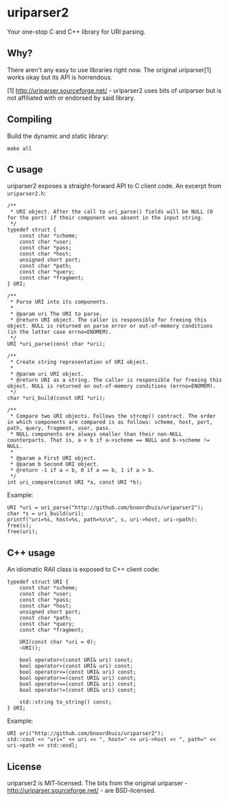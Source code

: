 
# uriparser2

Your one-stop C and C++ library for URI parsing.

## Why?

There aren't any easy to use libraries right now. The original uriparser[1] works okay but its API is horrendous.

[1] http://uriparser.sourceforge.net/ - uriparser2 uses bits of uriparser but is not affiliated with or endorsed by said library.

## Compiling

Build the dynamic and static library:

	make all

## C usage

uriparser2 exposes a straight-forward API to C client code. An excerpt from `uriparser2.h`:

	/**
	 * URI object. After the call to uri_parse() fields will be NULL (0 for the port) if their component was absent in the input string.
	 */
	typedef struct {
		const char *scheme;
		const char *user;
		const char *pass;
		const char *host;
		unsigned short port;
		const char *path;
		const char *query;
		const char *fragment;
	} URI;

	/**
	 * Parse URI into its components.
	 *
	 * @param uri The URI to parse.
	 * @return URI object. The caller is responsible for freeing this object. NULL is returned on parse error or out-of-memory conditions (in the latter case errno=ENOMEM).
	 */
	URI *uri_parse(const char *uri);

	/**
	 * Create string representation of URI object.
	 *
	 * @param uri URI object.
	 * @return URI as a string. The caller is responsible for freeing this object. NULL is returned on out-of-memory conditions (errno=ENOMEM).
	 */
	char *uri_build(const URI *uri);

	/**
	 * Compare two URI objects. Follows the strcmp() contract. The order in which components are compared is as follows: scheme, host, port, path, query, fragment, user, pass.
	 * NULL components are always smaller than their non-NULL counterparts. That is, a < b if a->scheme == NULL and b->scheme != NULL.
	 *
	 * @param a First URI object.
	 * @param b Second URI object.
	 * @return -1 if a < b, 0 if a == b, 1 if a > b.
	 */
	int uri_compare(const URI *a, const URI *b);

Example:

	URI *uri = uri_parse("http://github.com/bnoordhuis/uriparser2");
	char *s = uri_build(uri);
	printf("uri=%s, host=%s, path=%s\n", s, uri->host, uri->path);
	free(s);
	free(uri);

## C++ usage

An idiomatic RAII class is exposed to C++ client code:

	typedef struct URI {
		const char *scheme;
		const char *user;
		const char *pass;
		const char *host;
		unsigned short port;
		const char *path;
		const char *query;
		const char *fragment;

		URI(const char *uri = 0);
		~URI();

		bool operator<(const URI& uri) const;
		bool operator>(const URI& uri) const;
		bool operator<=(const URI& uri) const;
		bool operator>=(const URI& uri) const;
		bool operator==(const URI& uri) const;
		bool operator!=(const URI& uri) const;

		std::string to_string() const;
	} URI;

Example:

	URI uri("http://github.com/bnoordhuis/uriparser2");
	std::cout << "uri=" << uri << ", host=" << uri->host << ", path=" << uri->path << std::endl;

## License

uriparser2 is MIT-licensed. The bits from the original uriparser - http://uriparser.sourceforge.net/ - are BSD-licensed.
